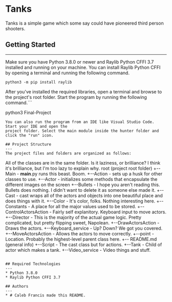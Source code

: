 # Tanks
Tanks is a simple game which some say could have pioneered third person shooters. 

## Getting Started
---
Make sure you have Python 3.8.0 or newer and Raylib Python CFFI 3.7 installed and running on your machine. You can install Raylib Python CFFI by opening a terminal and running the following command.
```
python3 -m pip install raylib
```
After you've installed the required libraries, open a terminal and browse to the project's root folder. Start the program by running the following command.```

python3 Final-Project
```
You can also run the program from an IDE like Visual Studio Code. Start your IDE and open the 
project folder. Select the main module inside the hunter folder and click the "run" icon.

## Project Structure
---
The project files and folders are organized as follows:
```
All of the classes are in the same folder. Is it laziness, or brilliance? I think it's brilliance, but I'm too lazy to explain why.
root                    (project root folder)
+--Main - __main__.py runs this beast. Boom.
+--Action -  sets up a husk for other classes to use.
+--Actor - initializes some methods that encapsulate the different images on the screen
+--Bullets - I hope you aren't reading this. Bullets does nothing. I didn't want to delete it as someone else made it.
+--Cast - cast wraps all of the actors and objects into one beautiful place and does things with it.
+--Color - It's color, folks. Nothing interesting here.
+--Constants - A place for all the major values used to be stored.
+--ControlActorsAction - Fairly self explanitory. Keyboard input to move actors.
+--Director - This is the majority of the actual game logic. Pretty complicated, but pretty flipping sweet, Napolean.
+--DrawActorsAction - Draws the actors.
+--Keyboard_service - Up? Down? We got you covered.
+--MoveActorsAction - Allows the actors to move correctly.
+--point - Location. Probably the highest-level parent class here.
+-- README.md           (general info)
+--Script - The cast class but for actions.
+--Tank - Child of actor which makes a tank.
+--Video_service - Video things and stuff.
```

## Required Technologies
---
* Python 3.8.0
* Raylib Python CFFI 3.7

## Authors
---
* # Caleb Francis made this README.


